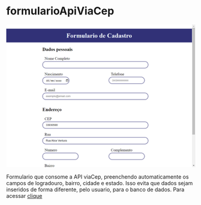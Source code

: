 # formularioApiViaCep



<a href="https://danielcosta010.github.io/formularioApiViaCep/"><img width="600" src="https://github.com/danielcosta010/formularioApiViaCep/blob/main/capa-projeto.png"></img></a>

Formulario que consome a API viaCep, preenchendo automaticamente os campos de logradouro, bairro, cidade e estado. Isso evita que dados sejam inseridos de forma diferente, pelo usuario, para o banco de dados.
Para acessar [clique](https://danielcosta010.github.io/formularioApiViaCep/)
